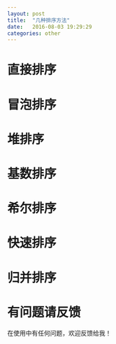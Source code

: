 ```yaml
---
layout: post
title:  "几种排序方法"
date:   2016-08-03 19:29:29
categories: other
---
```


# 直接排序

# 冒泡排序

# 堆排序

# 基数排序

# 希尔排序

# 快速排序

# 归并排序

# 有问题请反馈
在使用中有任何问题，欢迎反馈给我！
